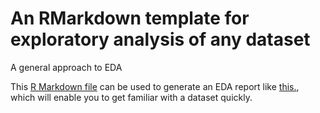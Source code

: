 # An RMarkdown template for exploratory analysis of any dataset
A general approach to EDA

This [R Markdown file](https://github.com/gexijin/gEDA/blob/main/eda.Rmd) can be used to generate an EDA report like [this.](https://htmlpreview.github.io/?https://github.com/gexijin/gEDA/blob/main/example_report.html), which will enable you to get familiar with a dataset quickly.
